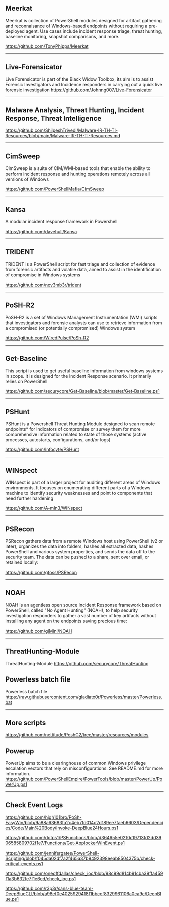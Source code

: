 ## **Meerkat**

Meerkat is collection of PowerShell modules designed for artifact gathering and reconnaisance of Windows-based endpoints without requiring a pre-deployed agent. Use cases include incident response triage, threat hunting, baseline monitoring, snapshot comparisons, and more.

https://github.com/TonyPhipps/Meerkat

-------------------------------------------------------------------------------------------

## **Live-Forensicator**

Live Forensicator is part of the Black Widow Toolbox, its aim is to assist Forensic Investigators and Incidence responders in carrying out a quick live forensic investigation
https://github.com/Johnng007/Live-Forensicator

-------------------------------------------------------------------------------------------

## **Malware Analysis, Threat Hunting, Incident Response, Threat Intelligence**

https://github.com/ShilpeshTrivedi/Malware-IR-TH-TI-Resources/blob/main/Malware-IR-TH-TI-Resources.md

-------------------------------------------------------------------------------------------

## **CimSweep**
CimSweep is a suite of CIM/WMI-based tools that enable the ability to perform incident response and hunting operations remotely across all versions of Windows

https://github.com/PowerShellMafia/CimSweep

-------------------------------------------------------------------------------------------

## **Kansa**
A modular incident response framework in Powershell

https://github.com/davehull/Kansa

-------------------------------------------------------------------------------------------

## **TRIDENT** 
TRIDENT is a PowerShell script for fast triage and collection of evidence from forensic artifacts and volatile data, aimed to assist in the identification of compromise in Windows systems

https://github.com/nov3mb3r/trident

-------------------------------------------------------------------------------------------

## **PoSH-R2**
PoSH-R2 is a set of Windows Management Instrumentation (WMI) scripts that investigators and forensic analysts can use to retrieve information from a compromised (or potentially compromised) Windows system

https://github.com/WiredPulse/PoSh-R2

-------------------------------------------------------------------------------------------

## **Get-Baseline**
This script is used to get useful baseline information from windows systems in scope. It is designed for the Incident Response scenario. It primarily relies on PowerShell

https://github.com/securycore/Get-Baseline/blob/master/Get-Baseline.ps1

-------------------------------------------------------------------------------------------

## **PSHunt**
PSHunt is a Powershell Threat Hunting Module designed to scan remote endpoints* for indicators of compromise or survey them for more comprehensive information related to state of those systems (active processes, autostarts, configurations, and/or logs)

https://github.com/Infocyte/PSHunt

-------------------------------------------------------------------------------------------

## **WINspect** 
WINspect is part of a larger project for auditing different areas of Windows environments. It focuses on enumerating different parts of a Windows machine to identify security weaknesses and point to components that need further hardening

https://github.com/A-mIn3/WINspect

-------------------------------------------------------------------------------------------

## **PSRecon**
PSRecon gathers data from a remote Windows host using PowerShell (v2 or later), organizes the data into folders, hashes all extracted data, hashes PowerShell and various system properties, and sends the data off to the security team. The data can be pushed to a share, sent over email, or retained locally:

https://github.com/gfoss/PSRecon

-------------------------------------------------------------------------------------------

## **NOAH**
NOAH is an agentless open source Incident Response framework based on PowerShell, called "No Agent Hunting" (NOAH), to help security investigation responders to gather a vast number of key artifacts without installing any agent on the endpoints saving precious time:

https://github.com/giMini/NOAH

-------------------------------------------------------------------------------------------

## **ThreatHunting-Module**
ThreatHunting-Module
https://github.com/securycore/ThreatHunting

## **Powerless batch file**
Powerless batch file
https://raw.githubusercontent.com/gladiatx0r/Powerless/master/Powerless.bat

-------------------------------------------------------------------------------------------

## **More scripts**
https://github.com/nettitude/PoshC2/tree/master/resources/modules


## **Powerup**
PowerUp aims to be a clearinghouse of common Windows privilege escalation vectors that rely on misconfigurations. See README.md for more information.
https://github.com/PowerShellEmpire/PowerTools/blob/master/PowerUp/PowerUp.ps1

-------------------------------------------------------------------------------------------

 
## **Check Event Logs**
https://github.com/high101bro/PoSh-EasyWin/blob/9a88a63683fa2c4eb7fd014c2d189ee7faeb6603/Dependencies/Code/Main%20Body/Invoke-DeepBlue24Hours.ps1

https://github.com/dotps1/PSFunctions/blob/d364655e0210c19713fd2dd3906585809702f1e7/Functions/Get-ApplockerWinEvent.ps1

https://github.com/jennifergates/PowerShell-Scripting/blob/f045da02df7a2f465a37b9492398eeab8504375b/check-critical-events.ps1

https://github.com/oneoffdallas/check_ioc/blob/98c99d814b91cba39ffa459f1a3b632fe7f1e6ed/check_ioc.ps1

https://github.com/r3p3r/sans-blue-team-DeepBlueCLI/blob/a98ef0e4025929418f1bbccf8329961106a0ca9c/DeepBlue.ps1

